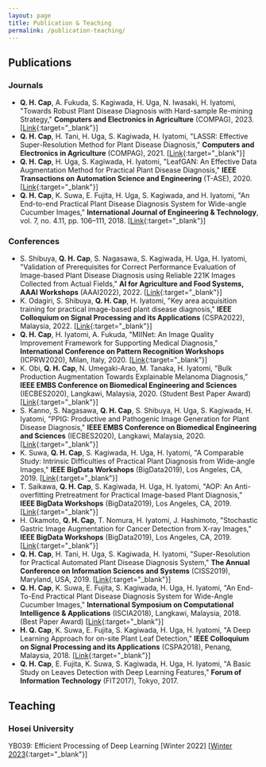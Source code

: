 ```yaml
---
layout: page
title: Publication & Teaching
permalink: /publication-teaching/
---
```

## Publications
### Journals
* __Q. H. Cap__, A. Fukuda, S. Kagiwada, H. Uga, N. Iwasaki, H. Iyatomi, "Towards Robust Plant Disease Diagnosis with Hard-sample Re-mining Strategy," __Computers and Electronics in Agriculture__ (COMPAG), 2023. [[Link](https://arxiv.org/abs/2309.01903){:target="_blank"}]
* __Q. H. Cap__, H. Tani, H. Uga, S. Kagiwada, H. Iyatomi, "LASSR: Effective Super-Resolution Method for Plant Disease Diagnosis," __Computers and Electronics in Agriculture__ (COMPAG), 2021. [[Link](https://arxiv.org/abs/2010.06499){:target="_blank"}]
* __Q. H. Cap__, H. Uga, S. Kagiwada, H. Iyatomi, "LeafGAN: An Effective Data Augmentation Method for Practical Plant Disease Diagnosis," __IEEE Transactions on Automation Science and Engineering__ (T-ASE), 2020. [[Link](https://arxiv.org/abs/2002.10100){:target="_blank"}]
* __Q. H. Cap__, K. Suwa, E. Fujita, H. Uga, S. Kagiwada, and H. Iyatomi, "An End-to-end Practical Plant Disease Diagnosis System for Wide-angle Cucumber Images," __International Journal of Engineering & Technology__, vol. 7, no. 4.11, pp. 106–111, 2018. [[Link](http://iyatomi-lab.info/sites/default/files/user/IJET-20784.pdf){:target="_blank"}]

### Conferences
* S. Shibuya, __Q. H. Cap__, S. Nagasawa, S. Kagiwada, H. Uga, H. Iyatomi, "Validation of Prerequisites for Correct Performance Evaluation of Image-based Plant Disease Diagnosis using Reliable 221K Images Collected from Actual Fields," __AI for Agriculture and Food Systems, AAAI Workshops__ (AAAI2022), 2022. [[Link](https://openreview.net/forum?id=md2UDQ7W_IV){:target="_blank"}]
* K. Odagiri, S. Shibuya, __Q. H. Cap__, H. Iyatomi, "Key area acquisition training for practical image-based plant disease diagnosis," __IEEE Colloquium on Signal Processing and its Applications__ (CSPA2022), Malaysia, 2022. [[Link](https://ieeexplore.ieee.org/document/9781877){:target="_blank"}]
* __Q. H. Cap__, H. Iyatomi, A. Fukuda, "MIINet: An Image Quality Improvement Framework for Supporting Medical Diagnosis," __International Conference on Pattern Recognition Workshops__ (ICPRW2020), Milan, Italy, 2020. [[Link](https://arxiv.org/abs/2011.14132){:target="_blank"}]
* K. Obi, __Q. H. Cap__, N. Umegaki-Arao, M. Tanaka, H. Iyatomi, "Bulk Production Augmentation Towards Explainable Melanoma Diagnosis," __IEEE EMBS Conference on Biomedical Engineering and Sciences__ (IECBES2020), Langkawi, Malaysia, 2020. (Student Best Paper Award) [[Link](https://arxiv.org/abs/2103.02198){:target="_blank"}]
* S. Kanno, S. Nagasawa, __Q. H. Cap__, S. Shibuya, H. Uga, S. Kagiwada, H. Iyatomi, "PPIG: Productive and Pathogenic Image Generation for Plant Disease Diagnosis," __IEEE EMBS Conference on Biomedical Engineering and Sciences__ (IECBES2020), Langkawi, Malaysia, 2020. [[Link](https://ieeexplore.ieee.org/document/9398772){:target="_blank"}]
* K. Suwa, __Q. H. Cap__, S. Kagiwada, H. Uga, H. Iyatomi, "A Comparable Study: Intrinsic Difficulties of Practical Plant Diagnosis from Wide-angle Images," __IEEE BigData Workshops__ (BigData2019), Los Angeles, CA, 2019. [[Link](https://arxiv.org/abs/1910.11506){:target="_blank"}]
* T. Saikawa, __Q. H. Cap__, S. Kagiwada, H. Uga, H. Iyatomi, "AOP: An Anti-overfitting Pretreatment for Practical Image-based Plant Diagnosis," __IEEE BigData Workshops__ (BigData2019), Los Angeles, CA, 2019. [[Link](https://arxiv.org/abs/1911.10727){:target="_blank"}]
* H. Okamoto, __Q. H. Cap__, T. Nomura, H. Iyatomi, J. Hashimoto, "Stochastic Gastric Image Augmentation for Cancer Detection from X-ray Images," __IEEE BigData Workshops__ (BigData2019), Los Angeles, CA, 2019. [[Link](http://iyatomi-lab.info/sites/default/files/user/Okamoto2019_IEEEBigData.pdf){:target="_blank"}]
* __Q. H. Cap__, H. Tani, H. Uga, S. Kagiwada, H. Iyatomi, "Super-Resolution for Practical Automated Plant Disease Diagnosis System," __The Annual Conference on Information Sciences and Systems__ (CISS2019), Maryland, USA, 2019. [[Link](https://ieeexplore.ieee.org/document/8692855){:target="_blank"}]
* __Q. H. Cap__, K. Suwa, E. Fujita, S. Kagiwada, H. Uga, H. Iyatomi, "An End-To-End Practical Plant Disease Diagnosis System for Wide-Angle Cucumber Images," __International Symposium on Computational Intelligence & Applications__ (ISCIA2018), Langkawi, Malaysia, 2018. (Best Paper Award) [[Link](http://iyatomi-lab.info/sites/default/files/user/IJET-20784.pdf){:target="_blank"}]
* __H. Q. Cap__, K. Suwa, E. Fujita, S. Kagiwada, H. Uga, H. Iyatomi, "A Deep Learning Approach for on-site Plant Leaf Detection," __IEEE Colloquium on Signal Processing and its Applications__ (CSPA2018), Penang, Malaysia, 2018. [[Link](https://ieeexplore.ieee.org/abstract/document/8368697){:target="_blank"}]
* __Q. H. Cap__, E. Fujita, K. Suwa, S. Kagiwada, H. Uga, H. Iyatomi, "A Basic Study on Leaves Detection with Deep Learning Features," __Forum of Information Technology__ (FIT2017), Tokyo, 2017.

<!-- ### Google Scholar -->
<!-- [Quan Huu Cap](https://scholar.google.com/citations?user=a15V7MIAAAAJ&hl=en){:target="_blank"} -->
## Teaching
### Hosei University
YB039: Efficient Processing of Deep Learning [Winter 2022] [[Winter 2023](https://syllabus.hosei.ac.jp/web/preview.php?no_id=2318698&nendo=2023&gakubu_id=%E7%90%86%E5%B7%A5%E5%AD%A6%E7%A0%94%E7%A9%B6%E7%A7%91&gakubueng=EV&t_mode=pc){:target="_blank"}]